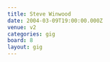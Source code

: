 ```yaml
---
title: Steve Winwood
date: 2004-03-09T19:00:00.000Z
venue: v2
categories: gig
board: 8
layout: gig
---
```

